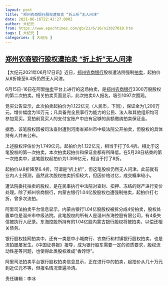 ```yaml
---
layout: post
title: "郑州农商银行股权遭拍卖 “折上折”无人问津"
date: 2021-06-16T22:42:27.000Z
author: 大纪元
from: https://www.epochtimes.com/gb/21/6/16/n13027010.htm
tags: [ 大纪元 ]
categories: [ 大纪元 ]
---
```

<!--1623883347000-->
[郑州农商银行股权遭拍卖 “折上折”无人问津](https://www.epochtimes.com/gb/21/6/16/n13027010.htm)
------

<div>
<p>【大纪元2021年06月17日讯】近日，<a href="https://www.epochtimes.com/gb/tag/%E9%83%91%E5%B7%9E%E5%86%9C%E5%95%86%E9%93%B6%E8%A1%8C.html">郑州农商银行</a>股权遭法院强制<a href="https://www.epochtimes.com/gb/tag/%E6%8B%8D%E5%8D%96.html">拍卖</a>，起拍价从8折降至6.4折仍然无人问津。</p><p>6月15日-16日在阿里<a href="https://www.epochtimes.com/gb/tag/%E6%8B%8D%E5%8D%96.html">拍卖</a>平台上进行的这场拍卖，是<a href="https://www.epochtimes.com/gb/tag/%E9%83%91%E5%B7%9E%E5%86%9C%E5%95%86%E9%93%B6%E8%A1%8C.html">郑州农商银行</a>3300万股股权的第二次拍卖。相关拍卖页面显示，此次拍卖0人报名，吸引1097次围观。</p><p>竞买公告显示，此次拍卖起拍价为1.122亿元（人民币，下同），保证金为1,200万元，增价幅度为10万元；凡具备完全民事行为能力的公民、法人和其他组织均可参加竞买。竞拍前竞买人的支付宝账户中应有足够的余额缴纳拍卖保证金。</p><p>据悉，该笔股权因被司法查封遭到河南省郑州市中级法院公开拍卖，但股权的具体持有人并未公布。</p><p>上述股权评估价为1.749亿元，起拍价为1.122亿元，相当于打了6.4折。相比于这笔股权的第一次拍卖，本次拍卖起拍价和保证金都有所降低。在5月28日结束的第一次拍卖中，这笔股权起拍价为1.399亿元，相当于打了8折。</p><p>起拍价从8折降至6.4折，可谓是“折上折”，但这笔股权仍然无人问津。此前就有业内人士预测，虽然此次股权拍卖折扣较大，但因价格过亿，成交概率较小。</p><p>遭法院委托拍卖的股权，是在民事执行中法院对查封、扣押、冻结的财产进行变价处理。除了郑州农商银行，内蒙古银行1.04亿股股权也遭强制拍卖，起拍价打七折，曾多次流拍。</p><p>阿里司法拍卖平台信息显示，内蒙古银行1.04亿股股权被拆分成4份拍卖，股权处置单位是温州市中级法院。此笔股权的所有人是温州东海控股有限公司，有4条失信被执行人纪录。东海控股所持有的1.04亿股内蒙古银行股权将被拍卖，以偿还相关债务。</p><p>银行股权挂网拍卖中，还有一类是中小城商行、农商行和村镇银行股权拍卖，也是流拍屡屡发生。《中国证券报》报导，成为银行股东需要一定的资质要求，股权流动性差等问题，也使得此类股权难成“香饽饽”。</p><p>阿里司法拍卖平台银行股权拍卖信息显示，正在进行中的拍卖，起拍价从几十万元到近亿元不等，但报名情况普遍冷清。</p><p>责任编辑：李冰</p>
</div>
